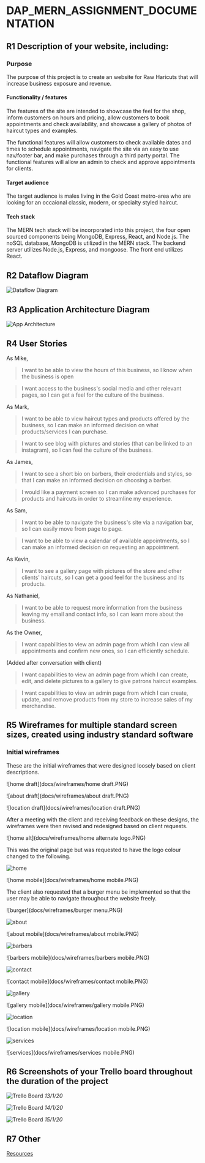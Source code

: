 # DAP_MERN_ASSIGNMENT_DOCUMENTATION


## R1 Description of your website, including:

### Purpose

The purpose of this project is to create an website for Raw Haricuts that will increase business exposure and revenue. 

#### Functionality / features

The features of the site are intended to showcase the feel for the shop, inform customers on hours and pricing, allow customers to book appointments and check availability, and showcase a gallery of photos of haircut types and examples. 

The functional features will allow customers to check available dates and times to schedule appointments, navigate the site via an easy to use nav/footer bar, and make purchases through a third party portal. The functional features will allow an admin to check and approve appointments for clients. 


#### Target audience

The target audience is males living in the Gold Coast metro-area who are looking for an occaional classic, modern, or specialty styled haircut. 

#### Tech stack

The MERN tech stack will be incorporated into this project, the four open sourced components being MongoDB, Express, React, and Node.js. The noSQL database, MongoDB is utilized in the MERN stack. The backend server utilizes Node.js, Express, and mongoose. The front end utilizes React. 


## R2	Dataflow Diagram	

![Dataflow Diagram](docs/Dataflow_Diagram_MERN.png)

## R3	Application Architecture Diagram	

![App Architecture](docs/App_Architecture_MERN_Project.png)

## R4	User Stories	

As Mike,
> I want to be able to view the hours of this business, so I know when the business is open

> I want access to the business's social media and other relevant pages, so I can get a feel for the culture of the business.

As Mark,

> I want to be able to view haircut types and products offered by the business, so I can make an informed decision on what products/services I can purchase.

> I want to see blog with pictures and stories (that can be linked to an instagram), so I can feel the culture of the business.

As James,
> I want to see a short bio on barbers, their credentials and styles, so that I can make an informed decision on choosing a barber.

> I would like a payment screen so I can make advanced purchases for products and haircuts in order to streamline my experience.

As Sam,
> I want to be able to navigate the business's site via a navigation bar, so I can easily move from page to page.

> I want to be able to view a calendar of available appointments, so I can make an informed decision on requesting an appointment.

As Kevin,
> I want to see a gallery page with pictures of the store and other clients' haircuts, so I can get a good feel for the business and its products.

As Nathaniel,
> I want to be able to request more information from the business leaving my email and contact info, so I can learn more about the business.

As the Owner,

> I want capabilities to view an admin page from which I can view all appointments and confirm new ones, so I can efficiently schedule.

(Added after conversation with client) 

> I want capabilities to view an admin page from which I can create, edit, and delete pictures to a gallery to give patrons haircut examples. 

> I want capabilities to view an admin page from which I can create, update, and remove products from my store to increase sales of my merchandise. 

## R5	Wireframes for multiple standard screen sizes, created using industry standard software	

### Initial wireframes

These are the initial wireframes that were designed loosely based on client descriptions.

![home draft](docs/wireframes/home draft.PNG)

![about draft](docs/wireframes/about draft.PNG)

![location draft](docs/wireframes/location draft.PNG)

After a meeting with the client and receiving feedback on these designs, the wireframes were then revised and redesigned based on client requests.

![home alt](docs/wireframes/home alternate logo.PNG)

This was the original page but was requested to have the logo colour changed to the following.

![home](docs/wireframes/home.PNG)

![home mobile](docs/wireframes/home mobile.PNG)

The client also requested that a burger menu be implemented so that the user may be able to navigate throughout the website freely.

![burger](docs/wireframes/burger menu.PNG)

![about](docs/wireframes/about.PNG)

![about mobile](docs/wireframes/about mobile.PNG)

![barbers](docs/wireframes/barbers.PNG)

![barbers mobile](docs/wireframes/barbers mobile.PNG)

![contact](docs/wireframes/contact.PNG)

![contact mobile](docs/wireframes/contact mobile.PNG)

![gallery](docs/wireframes/gallery.PNG)

![gallery mobile](docs/wireframes/gallery mobile.PNG)

![location](docs/wireframes/location.PNG)

![location mobile](docs/wireframes/location mobile.PNG)

![services](docs/wireframes/services.PNG)

![services](docs/wireframes/services mobile.PNG)


## R6	Screenshots of your Trello board throughout the duration of the project	

![Trello Board](docs/Trello_Board_MERN_Project.png)
*13/1/20*

![Trello Board](docs/Trello_Board_MERN_Project_2.png)
*14/1/20*

![Trello Board](docs/Trello_Board_MERN_Project_3.png)
*15/1/20*

## R7 Other

[Resources](https://docs.google.com/document/d/1qCIVq4t38VcJ9CifgAuvjDxCgSFbA2Dvnt6x0-GKwyY/edit)


